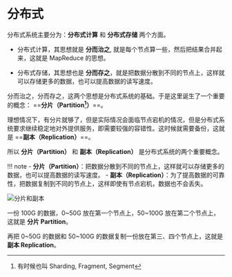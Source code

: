 # 分布式
分布式系统主要分为：**分布式计算** 和 **分布式存储** 两个方面。

- 分布式计算，其思想就是 **分而治之**, 就是每个节点算一些，然后把结果合并起来，这就是 MapReduce 的思想。

- 分布式存储，其思想也是 **分而存之**，就是把数据分散到不同的节点上，这样就可以存储更多的数据，也可以提高数据的读写速度。

分而治之，分而存之，这两个思想是分布式系统的基础。于是这里诞生了一个重要的概念： ==**分片（Partition[^1]）**==。

[^1]: 有时候也叫 Sharding, Fragment, Segment

理想情况下，有分片就够了，但是实际情况会面临节点宕机的情况，但是分布式系统要求继续稳定地对外提供服务，即需要较强的容错性。这时候就需要备份，这就是 ==**副本（Replication）**==。

所以 **分片（Partition）** 和 **副本（Replication）** 是分布式系统的两个重要概念。

!!! note
    - **分片（Partition）**：把数据分散到不同的节点上，这样就可以存储更多的数据，也可以提高数据的读写速度。
    - **副本（Replication）**：为了提高数据的可靠性，把数据复制到不同的节点上，这样即使有节点宕机，数据也不会丢失。

![分片和副本](https://blogpicure.oss-cn-shenzhen.aliyuncs.com/blog/illustration-pic/distributed/paritition_and_replication.png)
    
一份 100G 的数据，0~50G 放在第一个节点上，50~100G 放在第二个节点上，这就是 **分片 Partition**。

再把 0~50G 的数据和 50~100G 的数据复制一份放在第三、四个节点上，这就是 **副本 Replication**。
